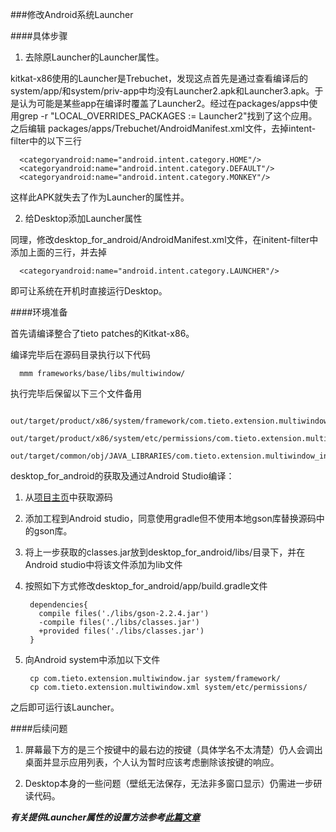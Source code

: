 ###修改Android系统Launcher

####具体步骤

1. 去除原Launcher的Launcher属性。
  
  kitkat-x86使用的Launcher是Trebuchet，发现这点首先是通过查看编译后的system/app/和system/priv-app中均没有Launcher2.apk和Launcher3.apk。于是认为可能是某些app在编译时覆盖了Launcher2。经过在packages/apps中使用grep -r "LOCAL_OVERRIDES_PACKAGES := Launcher2"找到了这个应用。之后编辑 packages/apps/Trebuchet/AndroidManifest.xml文件，去掉intent-filter中的以下三行
      
      <categoryandroid:name="android.intent.category.HOME"/>  
      <categoryandroid:name="android.intent.category.DEFAULT"/>  
      <categoryandroid:name="android.intent.category.MONKEY"/>  
      
  这样此APK就失去了作为Launcher的属性并。
  
2. 给Desktop添加Launcher属性

  同理，修改desktop_for_android/AndroidManifest.xml文件，在initent-filter中添加上面的三行，并去掉
      
      <categoryandroid:name="android.intent.category.LAUNCHER"/>
      
  即可让系统在开机时直接运行Desktop。
  
####环境准备

首先请编译整合了tieto patches的Kitkat-x86。

编译完毕后在源码目录执行以下代码
  
      mmm frameworks/base/libs/multiwindow/
  
执行完毕后保留以下三个文件备用

      out/target/product/x86/system/framework/com.tieto.extension.multiwindow.jar
      out/target/product/x86/system/etc/permissions/com.tieto.extension.multiwindow.xml
      out/target/common/obj/JAVA_LIBRARIES/com.tieto.extension.multiwindow_intermediates/classes.jar
      
      
desktop_for_android的获取及通过Android Studio编译：

1. 从[项目主页](https://github.com/tieto/desktop_for_android)中获取源码
2. 添加工程到Android studio，同意使用gradle但不使用本地gson库替换源码中的gson库。
3. 将上一步获取的classes.jar放到desktop_for_android/libs/目录下，并在Android studio中将该文件添加为lib文件
4. 按照如下方式修改desktop_for_android/app/build.gradle文件
        
        dependencies{
          compile files('./libs/gson-2.2.4.jar')
          -compile files('./libs/classes.jar')
          +provided files('./libs/classes.jar')
        }
5. 向Android system中添加以下文件
      
        cp com.tieto.extension.multiwindow.jar system/framework/
        cp com.tieto.extension.multiwindow.xml system/etc/permissions/

之后即可运行该Launcher。

####后续问题

  1. 屏幕最下方的是三个按键中的最右边的按键（具体学名不太清楚）仍人会调出桌面并显示应用列表，个人认为暂时应该考虑删除该按键的响应。
  
  2. Desktop本身的一些问题（壁纸无法保存，无法非多窗口显示）仍需进一步研读代码。
  
  
  
  
  
***有关提供Launcher属性的设置方法参考[此篇文章](http://blog.csdn.net/bamlook/article/details/11144819)***
